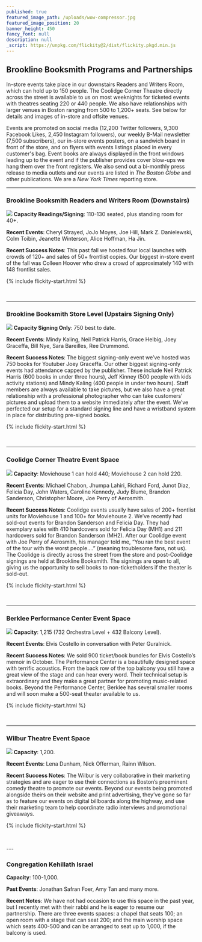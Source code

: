 ```yaml
---
published: true
featured_image_path: /uploads/wow-compressor.jpg
featured_image_position: 20
banner_height: 450
fancy_font: null
description: null
_script: https://unpkg.com/flickity@2/dist/flickity.pkgd.min.js
---
```


## Brookline Booksmith Programs and Partnerships

In-store events take place in our downstairs Readers and Writers Room, which can hold up to 150 people. The Coolidge Corner Theatre directly across the street is available to us on most weeknights for ticketed events with theatres seating 220 or 440 people. We also have relationships with larger venues in Boston ranging from 500 to 1,200+ seats. See below for details and images of in-store and offsite venues.

Events are promoted on social media (12,200 Twitter followers, 9,300 Facebook Likes, 2,450 Instagram followers), our weekly B-Mail newsletter (7,500 subscribers), our in-store events posters, on a sandwich board in front of the store, and on flyers with events listings placed in every customer's bag. Event books are always displayed in the front windows leading up to the event and if the publisher provides cover blow-ups we hang them over the front registers. We also send out a bi-monthly press release to media outlets and our events are listed in *The Boston Globe* and other publications. We are a *New York Times* reporting store.


---

### Brookline Booksmith Readers and Writers Room (Downstairs)

![](https://storage.googleapis.com/images.brooklinebooksmith.com/event-venues/Brookline-Booksmith-Downstairs/bb-downstairs-4-compressor.jpg) **Capacity Readings/Signing**: 110-130 seated, plus standing room for 40+.

**Recent Events**: Cheryl Strayed, JoJo Moyes, Joe Hill, Mark Z. Danielewski, Colm Toibin, Jeanette Winterson, Alice Hoffman, Ha Jin.

**Recent Success Notes**: This past fall we hosted four local launches with crowds of 120+ and sales of 50+ frontlist copies. Our biggest in-store event of the fall was Colleen Hoover who drew a crowd of approximately 140 with 148 frontlist sales.


{% include flickity-start.html %}

<img src="https://storage.googleapis.com/images.brooklinebooksmith.com/event-venues/Brookline-Booksmith-Downstairs/bb-downstairs-2-compressor.jpg" alt="">
<img src="https://storage.googleapis.com/images.brooklinebooksmith.com/event-venues/Brookline-Booksmith-Downstairs/bb-downstairs-3-compressor.jpg" alt="">
<img src="https://storage.googleapis.com/images.brooklinebooksmith.com/event-venues/Brookline-Booksmith-Downstairs/bb-downstairs-5-compressor.jpg" alt="">
<img src="https://storage.googleapis.com/images.brooklinebooksmith.com/event-venues/Brookline-Booksmith-Downstairs/bb-downstairs-6-compressor.jpg" alt="">
<img src="https://storage.googleapis.com/images.brooklinebooksmith.com/event-venues/Brookline-Booksmith-Downstairs/bb-downstairs-7-compressor.jpg" alt="">
<img src="https://storage.googleapis.com/images.brooklinebooksmith.com/event-venues/Brookline-Booksmith-Downstairs/bb-downstairs-8-compressor.jpg" alt="">
<img src="https://storage.googleapis.com/images.brooklinebooksmith.com/event-venues/Brookline-Booksmith-Downstairs/bb-downstairs-1-compressor.jpg" alt="">


</div>

---

### Brookline Booksmith Store Level (Upstairs Signing Only)

![](https://storage.googleapis.com/images.brooklinebooksmith.com/event-venues/Brookline-Booksmith-Upstairs/BB-Upstairs-1-compressor.jpg) **Capacity Signing Only**: 750 best to date.

**Recent Events**: Mindy Kaling, Neil Patrick Harris, Grace Helbig, Joey Graceffa, Bill Nye, Sara Bareilles, Ree Drummond.

**Recent Success Notes**: The biggest signing-only event we’ve hosted was 750 books for Youtuber Joey Graceffa. Our other biggest signing-only events had attendance capped by the publisher. These include Neil Patrick Harris (600 books in under three hours), Jeff Kinney (500 people with kids activity stations) and Mindy Kaling (400 people in under two hours). Staff members are always available to take pictures, but we also have a great relationship with a professional photographer who can take customers’ pictures and upload them to a website immediately after the event. We’ve perfected our setup for a standard signing line and have a wristband system in place for distributing pre-signed books.



{% include flickity-start.html %}

<img src="https://storage.googleapis.com/images.brooklinebooksmith.com/event-venues/Brookline-Booksmith-Upstairs/BB-upstairs-2-compressor.jpg" alt=""><img src="https://storage.googleapis.com/images.brooklinebooksmith.com/event-venues/Brookline-Booksmith-Upstairs/BB-UPstairs-3-compressor.jpg" alt=""> <img src="https://storage.googleapis.com/images.brooklinebooksmith.com/event-venues/Brookline-Booksmith-Upstairs/bb-Upstairs-4-compressor.jpg" alt=""> <img src="https://storage.googleapis.com/images.brooklinebooksmith.com/event-venues/Brookline-Booksmith-Upstairs/BB-Upstairs-5-compressor.jpg" alt=""> <img src="https://storage.googleapis.com/images.brooklinebooksmith.com/event-venues/Brookline-Booksmith-Upstairs/BB-Upstairs-6-compressor.jpg" alt=""> <img src="https://storage.googleapis.com/images.brooklinebooksmith.com/event-venues/Brookline-Booksmith-Upstairs/BB-Upstairs-7-compressor.jpg" alt=""> <img src="https://storage.googleapis.com/images.brooklinebooksmith.com/event-venues/Brookline-Booksmith-Upstairs/bb-Upstairs-8-compressor.jpg" alt=""></div>

---

### Coolidge Corner Theatre Event Space

![](https://storage.googleapis.com/images.brooklinebooksmith.com/event-venues/Coolidge-Corner-Theatre/Coolidge-Corner-Theatre-1-compressor.jpg) **Capacity**: Moviehouse 1 can hold 440; Moviehouse 2 can hold 220.

**Recent Events**: Michael Chabon, Jhumpa Lahiri, Richard Ford, Junot Diaz, Felicia Day, John Waters, Caroline Kennedy, Judy Blume, Brandon Sanderson, Christopher Moore, Joe Perry of Aerosmith.

**Recent Success Notes**: Coolidge events usually have sales of 200+ frontlist units for Moviehouse 1 and 100+ for Moviehouse 2. We’ve recently had sold-out events for Brandon Sanderson and Felicia Day. They had exemplary sales with 410 hardcovers sold for Felicia Day (MH1) and 211 hardcovers sold for Brandon Sanderson (MH2). After our Coolidge event with Joe Perry of Aerosmith, his manager told me, “You ran the best event of the tour with the worst people….” (meaning troublesome fans, not us). The Coolidge is directly across the street from the store and post-Coolidge signings are held at Brookline Booksmith. The signings are open to all, giving us the opportunity to sell books to non-ticketholders if the theater is sold-out.


{% include flickity-start.html %}

<img src="https://storage.googleapis.com/images.brooklinebooksmith.com/event-venues/Coolidge-Corner-Theatre/Coolidge-Corner-Theatre-2-compressor.jpg" alt=""> <img src="https://storage.googleapis.com/images.brooklinebooksmith.com/event-venues/Coolidge-Corner-Theatre/Coolidge-Corner-Theatre-3-compressor.jpg" alt=""> <img src="https://storage.googleapis.com/images.brooklinebooksmith.com/event-venues/Coolidge-Corner-Theatre/Coolidge-Corner-Theatre-4-compressor.jpg" alt=""> <img src="https://storage.googleapis.com/images.brooklinebooksmith.com/event-venues/Coolidge-Corner-Theatre/Coolidge-Corner-Theatre-5-compressor.jpg" alt=""> <img src="https://storage.googleapis.com/images.brooklinebooksmith.com/event-venues/Coolidge-Corner-Theatre/Coolidge-Corner-Theatre-6-compressor.jpg" alt="">
</div>

---

### Berklee Performance Center Event Space

![](https://storage.googleapis.com/images.brooklinebooksmith.com/event-venues/Berklee/Berklee-1-compressor.jpg) **Capacity**: 1,215 (732 Orchestra Level + 432 Balcony Level).

**Recent Events**: Elvis Costello in conversation with Peter Guralnick.

**Recent Success Notes**: We sold 900 ticket/book bundles for Elvis Costello’s memoir in October. The Performance Center is a beautifully designed space with terrific acoustics. From the back row of the top balcony you still have a great view of the stage and can hear every word. Their technical setup is extraordinary and they make a great partner for promoting music-related books. Beyond the Performance Center, Berklee has several smaller rooms and will soon make a 500-seat theater available to us.


{% include flickity-start.html %}

<img src="https://storage.googleapis.com/images.brooklinebooksmith.com/event-venues/Berklee/Berklee-2-compressor.jpg" alt=""> <img src="https://storage.googleapis.com/images.brooklinebooksmith.com/event-venues/Berklee/Berklee-3-compressor.jpg" alt=""> <img src="https://storage.googleapis.com/images.brooklinebooksmith.com/event-venues/Berklee/berklee-4-compressor.jpg" alt=""> <img src="https://storage.googleapis.com/images.brooklinebooksmith.com/event-venues/Berklee/berklee-8-compressor.jpg" alt=""> <img src="https://storage.googleapis.com/images.brooklinebooksmith.com/event-venues/Berklee/berklee-7-compressor.jpg" alt=""> <img src="https://storage.googleapis.com/images.brooklinebooksmith.com/event-venues/Berklee/berklee-5-compressor.jpg" alt=""> <img src="https://storage.googleapis.com/images.brooklinebooksmith.com/event-venues/Berklee/berklee-6-compressor.jpg" alt="">

</div>

---

### Wilbur Theatre Event Space

![](https://storage.googleapis.com/images.brooklinebooksmith.com/event-venues/Wilbur-Theater/Wilbur-1-compressor.jpg) **Capacity**: 1,200.

**Recent Events**: Lena Dunham, Nick Offerman, Rainn Wilson.

**Recent Success Notes**: The Wilbur is very collaborative in their marketing strategies and are eager to use their connections as Boston’s preeminent comedy theatre to promote our events. Beyond our events being promoted alongside theirs on their website and print advertising, they’ve gone so far as to feature our events on digital billboards along the highway, and use their marketing team to help coordinate radio interviews and promotional giveaways.

{% include flickity-start.html %}

<img src="https://storage.googleapis.com/images.brooklinebooksmith.com/event-venues/Wilbur-Theater/wilbur-3-compressor.jpg" alt=""> <img src="https://storage.googleapis.com/images.brooklinebooksmith.com/event-venues/Wilbur-Theater/wilbur-4-compressor.jpg" alt=""> <img src="https://storage.googleapis.com/images.brooklinebooksmith.com/event-venues/Wilbur-Theater/Wilbur-2-compressor.jpg" alt="">
</div>
---

### Congregation Kehillath Israel

**Capacity**: 100-1,000.

**Past Events**: Jonathan Safran Foer, Amy Tan and many more.

**Recent Notes**: We have not had occasion to use this space in the past year, but I recently met with their rabbi and he is eager to resume our partnership. There are three events spaces: a chapel that seats 100; an open room with a stage that can seat 200; and the main worship space which seats 400-500 and can be arranged to seat up to 1,000, if the balcony is used.
